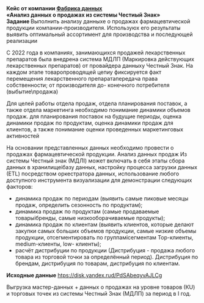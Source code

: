 <b>
Кейс от компании <u>Фабрика данных</u>
<br>«Анализ данных о продажах из системы Честиый Знак»
<br>Задание
</b>
<h>  Выполнить анализу данныхе о продажах фармацевтической продукции
компании-производителя. Используюх его результаты выявить оптимальный
ассортимент для производства и последующей реализации
  
  С 2022 года в компаниях, занимающихся продажей лекарственных препаратов
была внедрена система МДЛП (Маркировка действующих лекарственных
препаратов) от провайдера данныху Честный Знак. На каждом этапе
товаропроводящей цепиу фиксируется факт перемещения лекарственного
препаратапередача права собственности; от производителя до- конечного
потребителя (выбытие\продажа)
  
  Для целей работы отдела продаж, отдела планирования поставок, а также
отдела маркетинга необходимо понимание динамики объемов продаж. для
планирования поставок на будущие периоды, оценка динамики продаж по
продуктам, оценка динамики продаж для клиентов, а также понимание оценки
проведенных маркетинговых активностей
  
  На основании представленных данных необходимо провести о продажах
фармацевтической продукции. Анализ данных продаж Из системы Честный знак
(МДЛІ) может включать в себя этапы сбора данных в хранилищеібазу данных,
настройку процесса загрузки данных (ЕТL) посредством оркестратора данных,
использование любого доступного инструмента визуализации для демонстрации
следующих факторов:
<ul>
<li>динамика продаж по периодам (выявить самые пиковые месяцы продаж,
определить сезонность по продуктам);
<li>динамика продаж по продуктам (самые продаваемые товарыібренды, самые
низкооборачиваемые продукты);
<li>динамика продаж по клиентам (выявить клиентов, которые делают закупки
самых больших объемов продукции, самые низкие объемы продукции,
отсегментировать по группамісегментам Тор-клиенты, medium-клиенты, low-
клиенты);
<li>расчёт дистрибуции по продукции (Дистрибуция - продажа любого товара из
торговой точки за определённый период). Дистрибуция по брендам, дистрибуция
по товарам, дистрибуция по клиентам.
</ul>

<b>Исходные данные</b>
<a href='htps://disk.yandex.rud/PdSAbeqyvAJLCg'><u>htps://disk.yandex.rud/PdSAbeqyvAJLCg</u></a>
  
  Выгрузка мастер-данных + данных о продажах на уровне товаров (КU) и
торговых точек из системы Честный Знак (МДЛП) за период в І год.
</h>
